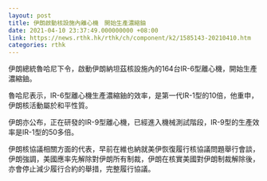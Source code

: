 ```yaml
---
layout: post
title: 伊朗啟動核設施內離心機　開始生產濃縮鈾
date: 2021-04-10 23:37:49.000000000 +08:00
link: https://news.rthk.hk/rthk/ch/component/k2/1585143-20210410.htm
categories: rthk
---
```


伊朗總統魯哈尼下令，啟動伊朗納坦茲核設施內的164台IR-6型離心機，開始生產濃縮鈾。

魯哈尼表示，IR-6型離心機生產濃縮鈾的效率，是第一代IR-1型的10倍，他重申，伊朗核活動屬於和平性質。

伊朗亦公布，正在研發的IR-9型離心機，已經進入機械測試階段，IR-9型的生產效率是IR-1型的50多倍。

伊朗核協議相關方面的代表，早前在維也納就美伊恢復履行核協議問題舉行會談，伊朗強調，美國應率先解除對伊朗所有制裁，伊朗在核實美國對伊朗制裁解除後，亦會停止減少履行合約的舉措，完整履行協議。
 
